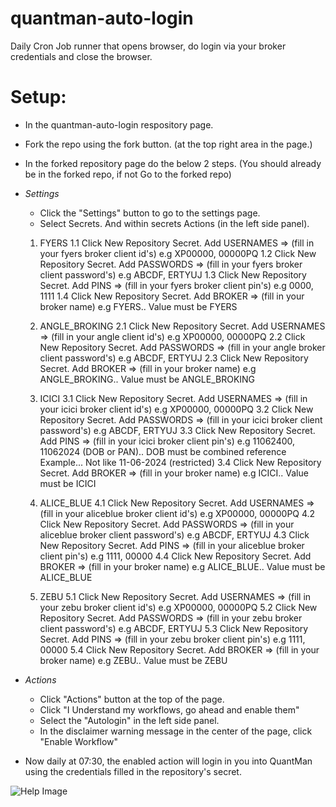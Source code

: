 # quantman-auto-login

Daily Cron Job runner that opens browser, do login via your broker credentials and close the browser.
# Setup:

- In the quantman-auto-login respository page. 
- Fork the repo using the fork button. (at the top right area in the page.) 
- In the forked repository page do the below 2 steps. (You should already be in the forked repo, if not Go to the forked repo)
- *Settings* 
  - Click the "Settings" button to go to the settings page.
  - Select Secrets. And within secrets Actions (in the left side panel).
  1. FYERS
    1.1  Click New Repository Secret. Add USERNAMES => <value> (fill in your fyers broker client id's)
      e.g XP00000, 00000PQ
    1.2   Click New Repository Secret. Add PASSWORDS => <value> (fill in your fyers broker client password's)
      e.g ABCDF, ERTYUJ
    1.3 Click New Repository Secret. Add PINS => <value> (fill in your fyers broker client pin's)
      e.g 0000, 1111
    1.4 Click New Repository Secret. Add BROKER => <value> (fill in your broker name)
      e.g FYERS.. Value must be FYERS
  
  2. ANGLE_BROKING
    2.1  Click New Repository Secret. Add USERNAMES => <value> (fill in your angle client id's)
      e.g XP00000, 00000PQ
    2.2   Click New Repository Secret. Add PASSWORDS => <value> (fill in your angle broker client password's)
      e.g ABCDF, ERTYUJ
    2.3 Click New Repository Secret. Add BROKER => <value> (fill in your broker name)
      e.g ANGLE_BROKING.. Value must be ANGLE_BROKING

  3. ICICI
    3.1  Click New Repository Secret. Add USERNAMES => <value> (fill in your icici broker client id's)
      e.g XP00000, 00000PQ
    3.2   Click New Repository Secret. Add PASSWORDS => <value> (fill in your icici broker client password's)
      e.g ABCDF, ERTYUJ
    3.3 Click New Repository Secret. Add PINS => <value> (fill in your icici broker client pin's)
      e.g 11062400, 11062024 (DOB or PAN).. DOB must be combined reference Example... Not like 11-06-2024 (restricted)
    3.4 Click New Repository Secret. Add BROKER => <value> (fill in your broker name)
      e.g ICICI.. Value must be ICICI

  4. ALICE_BLUE
    4.1  Click New Repository Secret. Add USERNAMES => <value> (fill in your aliceblue broker client id's)
      e.g XP00000, 00000PQ
    4.2   Click New Repository Secret. Add PASSWORDS => <value> (fill in your aliceblue broker client password's)
      e.g ABCDF, ERTYUJ
    4.3 Click New Repository Secret. Add PINS => <value> (fill in your aliceblue broker client pin's)
      e.g 1111, 00000
    4.4 Click New Repository Secret. Add BROKER => <value> (fill in your broker name)
      e.g ALICE_BLUE.. Value must be ALICE_BLUE

  5. ZEBU
    5.1  Click New Repository Secret. Add USERNAMES => <value> (fill in your zebu broker client id's)
      e.g XP00000, 00000PQ
    5.2   Click New Repository Secret. Add PASSWORDS => <value> (fill in your zebu broker client password's)
      e.g ABCDF, ERTYUJ
    5.3 Click New Repository Secret. Add PINS => <value> (fill in your zebu broker client pin's)
      e.g 1111, 00000
    5.4 Click New Repository Secret. Add BROKER => <value> (fill in your broker name)
      e.g ZEBU.. Value must be ZEBU

- *Actions*
  - Click "Actions" button at the top of the page.
  - Click "I Understand my workflows, go ahead and enable them"
  - Select the "Autologin" in the left side panel.
  - In the disclaimer warning message in the center of the page, click "Enable Workflow"
- Now daily at 07:30, the enabled action will login in you into QuantMan using the credentials filled in the repository's secret.

![Help Image](/helpimage.png?raw=true)